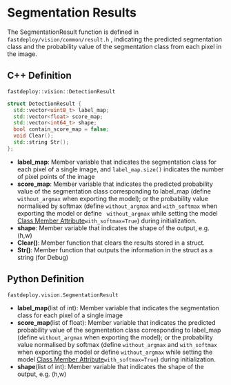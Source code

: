 # Segmentation Results

The SegmentationResult function is defined in `fastdeploy/vision/common/result.h` , indicating the predicted segmentation class and the probability value of the segmentation class from each pixel in the image.

## C++  Definition

`fastdeploy::vision::DetectionResult`

```c++
struct DetectionResult {
  std::vector<uint8_t> label_map;
  std::vector<float> score_map;
  std::vector<int64_t> shape;
  bool contain_score_map = false;
  void Clear();
  std::string Str();
};
```

- **label_map**: Member variable that indicates the segmentation class for each pixel of a single image, and `label_map.size()` indicates the number of pixel points of the image
- **score_map**: Member variable that indicates the predicted probability value of the segmentation class corresponding to label_map (define `without_argmax` when exporting the model); or the probability value normalised by softmax (define `without_argmax` and `with_softmax` when exporting the model or define ` without_argmax` while setting the model [Class Member Attribute](../../../../examples/vision/segmentation/paddleseg/cpp/)`with_softmax=True`) during initialization.
- **shape**: Member variable that indicates the shape of the output, e.g. (h,w)
- **Clear()**: Member function that clears the results stored in a struct.
- **Str()**: Member function that outputs the information in the struct as a string (for Debug)

## Python Definition

`fastdeploy.vision.SegmentationResult`

- **label_map**(list of int): Member variable that indicates the segmentation class for each pixel of a single image
- **score_map**(list of float): Member variable that indicates the predicted probability value of the segmentation class corresponding to label_map (define `without_argmax` when exporting the model); or the probability value normalised by softmax (define `without_argmax` and `with_softmax` when exporting the model or define `without_argmax` while setting the model [Class Member Attribute](../../../../examples/vision/segmentation/paddleseg/cpp/)`with_softmax=True`) during initialization.
- **shape**(list of int): Member variable that indicates the shape of the output, e.g. (h,w)
